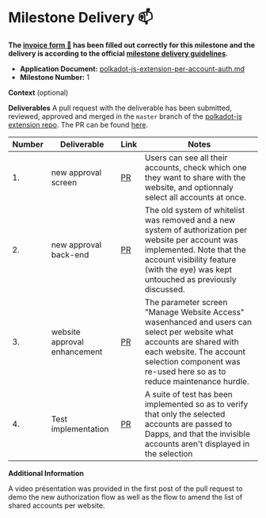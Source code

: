 # Milestone Delivery :mailbox:

**The [invoice form :pencil:](https://docs.google.com/forms/d/e/1FAIpQLSfmNYaoCgrxyhzgoKQ0ynQvnNRoTmgApz9NrMp-hd8mhIiO0A/viewform) has been filled out correctly for this milestone and the delivery is according to the official [milestone delivery guidelines](https://github.com/w3f/Grants-Program/blob/master/docs/milestone-deliverables-guidelines.md).**  

* **Application Document:** [polkadot-js-extension-per-account-auth.md](https://github.com/w3f/Grants-Program/blob/master/applications/polkadot-js-extension-per-account-auth.md)
* **Milestone Number:** 1

**Context** (optional)

**Deliverables**
A pull request with the deliverable has been submitted, reviewed, approved and merged in the `master` branch of the [polkadot-js extension repo](https://github.com/polkadot-js/extension). The PR can be found [here](https://github.com/polkadot-js/extension/pull/1068).

| Number | Deliverable | Link | Notes |
| ------------- | ------------- | ------------- |------------- |
| 1. | new approval screen |[PR](https://github.com/polkadot-js/extension/pull/1068)| Users can see all their accounts, check which one they want to share with the website, and optionnaly select all accounts at once.| 
| 2. | new approval back-end |[PR](https://github.com/polkadot-js/extension/pull/1068)| The old system of whitelist was removed and a new system of authorization per website per account was implemented. Note that the account visibility feature (with the eye) was kept untouched as previously discussed.| 
| 3. | website approval enhancement | [PR](https://github.com/polkadot-js/extension/pull/1068) | The parameter screen "Manage Website Access" wasenhanced and users can select per website what accounts are shared with each website. The account selection component was re-used here so as to reduce maintenance hurdle. |
| 4. | Test implementation | [PR](https://github.com/polkadot-js/extension/pull/1068) | A suite of test has been implemented so as to verify that only the selected accounts are passed to Dapps, and that the invisible accounts aren't displayed in the selection |

**Additional Information**

A video présentation was provided in the first post of the pull request to demo the new authorization flow as well as the flow to amend the list of shared accounts per website.
